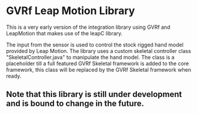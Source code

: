 # GVRf Leap Motion Library

This is a very early version of the integration library using GVRf and LeapMotion that 
makes use of the leapC library. 

The input from the sensor is used to control the stock rigged hand model
provided by Leap Motion. The library uses a custom skeletal controller class 
"SkeletalController.java" to manipulate the hand model. The class is a 
placeholder till a full featured GVRf Skeletal framework is added to the core
framework, this class will be replaced by the GVRf Skeletal framework when ready.

## Note that this library is still under development and is bound to change in the future.
